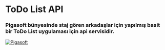 # ToDo List API

### Pigasoft bünyesinde staj gören arkadaşlar için yapılmış basit bir ToDo List uygulaması için api servisidir.

[![Pigasoft](https://pigasoft.com/images/logo.svg)](https://pigasoft.com)

